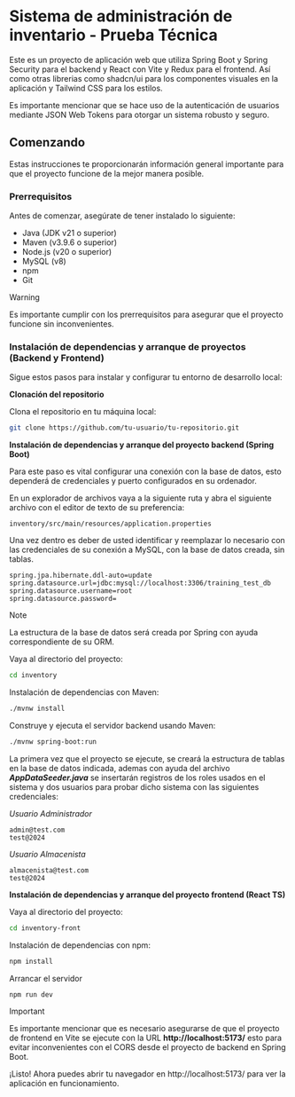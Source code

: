 
# Sistema de administración de inventario - Prueba Técnica

Este es un proyecto de aplicación web que utiliza Spring Boot y Spring Security para el backend y React con Vite y Redux para el frontend. Así como otras librerias como shadcn/ui para los componentes visuales en la aplicación y Tailwind CSS para los estilos.

Es importante mencionar que se hace uso de la autenticación de usuarios mediante JSON Web Tokens para otorgar un sistema robusto y seguro. 


## Comenzando

Estas instrucciones te proporcionarán información general importante para que el proyecto funcione de la mejor manera posible.   
### Prerrequisitos

Antes de comenzar, asegúrate de tener instalado lo siguiente:

- Java (JDK v21 o superior)
- Maven (v3.9.6 o superior)
- Node.js (v20 o superior)
- MySQL (v8)
- npm
- Git
    
> [!WARNING]
> Es importante cumplir con los prerrequisitos para asegurar que el proyecto funcione sin inconvenientes.
### Instalación de dependencias y arranque de proyectos (Backend y Frontend)

Sigue estos pasos para instalar y configurar tu entorno de desarrollo local:

**Clonación del repositorio**

Clona el repositorio en tu máquina local:

```bash
git clone https://github.com/tu-usuario/tu-repositorio.git
```

**Instalación de dependencias y arranque del proyecto backend (Spring Boot)**

Para este paso es vital configurar una conexión con la base de datos, esto dependerá de credenciales y puerto configurados en su ordenador.

En un explorador de archivos vaya a la siguiente ruta y abra el siguiente archivo con el editor de texto de su preferencia:

```
inventory/src/main/resources/application.properties
```

Una vez dentro es deber de usted identificar y reemplazar lo necesario con las credenciales de su conexión a MySQL, con la base de datos creada, sin tablas.

```
spring.jpa.hibernate.ddl-auto=update
spring.datasource.url=jdbc:mysql://localhost:3306/training_test_db
spring.datasource.username=root
spring.datasource.password=
```

> [!NOTE]
> La estructura de la base de datos será creada por Spring con ayuda correspondiente de su ORM.

Vaya al directorio del proyecto:

```bash
cd inventory
```

Instalación de dependencias con Maven:

```bash
./mvnw install
```

Construye y ejecuta el servidor backend usando Maven:

```bash
./mvnw spring-boot:run
```

La primera vez que el proyecto se ejecute, se creará la estructura de tablas en la base de datos indicada, ademas con ayuda del archivo **_AppDataSeeder.java_** se insertarán registros de los roles usados en el sistema y dos usuarios para probar dicho sistema con las siguientes credenciales:

_Usuario Administrador_
```
admin@test.com
test@2024
```

_Usuario Almacenista_
```
almacenista@test.com
test@2024
```

**Instalación de dependencias y arranque del proyecto frontend (React TS)**

Vaya al directorio del proyecto:

```bash
cd inventory-front
```

Instalación de dependencias con npm:

```bash
npm install
```

Arrancar el servidor

```bash
npm run dev
```
> [!IMPORTANT]
> Es importante mencionar que es necesario asegurarse de que el proyecto de frontend en Vite se ejecute con la URL **http://localhost:5173/** esto para evitar inconvenientes con el CORS desde el proyecto de backend en Spring Boot.

¡Listo! Ahora puedes abrir tu navegador en http://localhost:5173/ para ver la aplicación en funcionamiento.